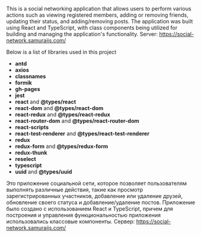 This is a social networking application that allows users to perform various actions such as viewing registered members, adding or removing friends, updating their status, and adding/removing posts. The application was built using React and TypeScript, with class components being utilized for building and managing the application's functionality.
Server: https://social-network.samuraijs.com/

Below is a list of libraries used in this project
- **antd** 
- **axios** 
- **classnames**
- **formik**
- **gh-pages**
- **jest**
- **react** and **@types/react**
- **react-dom** and **@types/react-dom**
- **react-redux** and **@types/react-redux**
- **react-router-dom** and **@types/react-router-dom**
- **react-scripts** 
- **react-test-renderer** and **@types/react-test-renderer**
- **redux**
- **redux-form** and **@types/redux-form**
- **redux-thunk**
- **reselect**
- **typescript** 
- **uuid** and **@types/uuid**

Это приложение социальной сети, которое позволяет пользователям выполнять различные действия, такие как просмотр зарегистрированных участников, добавление или удаление друзей, обновление своего статуса и добавление/удаление постов. Приложение было создано с использованием React и TypeScript, причем для построения и управления функциональностью приложения использовались классовые компоненты.
Сервер: https://social-network.samuraijs.com/
